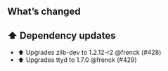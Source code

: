 ## What’s changed

## ⬆️ Dependency updates

- ⬆️ Upgrades zlib-dev to 1.2.12-r2 @frenck (#428)
- ⬆️ Upgrades ttyd to 1.7.0 @frenck (#429)
